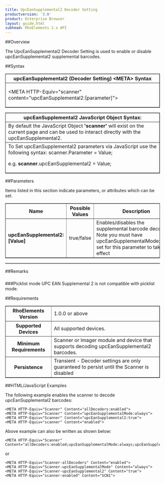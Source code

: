 ```yaml
---
title: UpcEanSupplemental2 Decoder Setting
productversion: '3.0'
product: Enterprise Browser
layout: guide.html
subhead: RhoElements 2.x API
---
```


##Overview

The UpcEanSupplemental2 Decoder Setting is used to enable or disable upcEanSupplemental2 supplemental barcodes.

##Syntax

<table class="facelift" style="width:100%" border="1" padding="5px"> <tr><th class="tableHeading">upcEanSupplemental2 (Decoder Setting) &lt;META&gt; Syntax
</th></tr><tr><td class="clsSyntaxCells clsOddRow"><p>&lt;META HTTP-Equiv="scanner" content="upcEanSupplemental2:[parameter]"&gt;</p></td></tr></table>
<table class="facelift" style="width:100%" border="1" padding="5px"> <tr><th class="tableHeading">upcEanSupplemental2 JavaScript Object Syntax:</th></tr><tr><td class="clsSyntaxCells clsOddRow">
By default the JavaScript Object <b>'scanner'</b> will exist on the current page and can be used to interact directly with the upcEanSupplemental2.
</td></tr><tr><td class="clsSyntaxCells clsEvenRow">
To Set upcEanSupplemental2 parameters via JavaScript use the following syntax: scanner.Parameter = Value;
<P />e.g. <b>scanner</b>.upcEanSupplemental2 = Value;
</td></tr></table>

##Parameters


Items listed in this section indicate parameters, or attributes which can be set.
<table class="facelift" style="width:100%" border="1" padding="5px"> <col width="20%" /><col width="20%" /><col width="38%" /><col width="22%" /><tr><th class="tableHeading">Name</th><th class="tableHeading">Possible Values</th><th class="tableHeading">Description</th><th class="tableHeading">Default Value</th></tr><tr><td class="clsSyntaxCells clsOddRow"><b>upcEanSupplemental2:[Value]
</b></td><td class="clsSyntaxCells clsOddRow">true/false</td><td class="clsSyntaxCells clsOddRow">Enables/disables the supplemental barcode decoding.  Note you must have upcEanSupplementalMode:always set for this parameter to take effect</td><td class="clsSyntaxCells clsOddRow">Device specific</td></tr></table>
<table class="facelift" style="width:100%" border="1" padding="5px"> <col width="78%" /><col width="8%" /><col width="1%" /><col width="5%" /><col width="1%" /><col width="5%" /><col width="2%" /></table>




##Remarks


###



###Picklist mode
UPC EAN Supplemental 2 is not compatible with picklist mode.




##Requirements

<table class="facelift" style="width:100%" border="1" padding="5px"> <tr><th class="tableHeading">RhoElements Version</th><td class="clsSyntaxCell clsEvenRow">1.0.0 or above
</td></tr><tr><th class="tableHeading">Supported Devices</th><td class="clsSyntaxCell clsOddRow">All supported devices.</td></tr><tr><th class="tableHeading">Minimum Requirements</th><td class="clsSyntaxCell clsOddRow">Scanner or Imager module and device that supports decoding upcEanSupplemental2 barcodes.</td></tr><tr><th class="tableHeading">Persistence</th><td class="clsSyntaxCell clsEvenRow">Transient - Decoder settings are only guaranteed to persist until the Scanner is disabled</td></tr></table>


##HTML/JavaScript Examples

The following example enables the scanner to decode upcEanSupplemental2 barcodes:

	<META HTTP-Equiv="Scanner" Content="allDecoders:enabled">
	<META HTTP-Equiv="Scanner" Content="upcEanSupplementalMode:always">   
	<META HTTP-Equiv="Scanner" Content="upcEanSupplemental2:true">
	<META HTTP-Equiv="scanner" Content="enabled">
	
Above example can also be written as shown below:

	<META HTTP-Equiv="Scanner" Content="allDecoders:enabled;upcEanSupplementalMode:always;upcEanSupplemental2:true;enabled">
	
or

	<META HTTP-Equiv="Scanner-allDecoders" Content="enabled">
	<META HTTP-Equiv="Scanner-upcEanSupplementalMode" Content="always">   
	<META HTTP-Equiv="Scanner-upcEanSupplemental2" Content="true">
	<META HTTP-Equiv="scanner-enabled" Content="SCN1">
	





